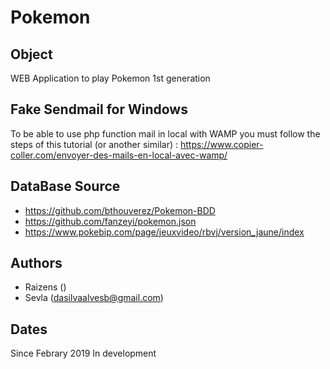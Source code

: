 # Pokemon

## Object

WEB Application to play Pokemon 1st generation

## Fake Sendmail for Windows

To be able to use php function mail in local with WAMP you must follow the steps of this tutorial (or another similar) : 
https://www.copier-coller.com/envoyer-des-mails-en-local-avec-wamp/

## DataBase Source

- https://github.com/bthouverez/Pokemon-BDD
- https://github.com/fanzeyi/pokemon.json
- https://www.pokebip.com/page/jeuxvideo/rbvj/version_jaune/index

## Authors
- Raizens ()
- Sevla (dasilvaalvesb@gmail.com)

## Dates

Since Febrary 2019 
In development
